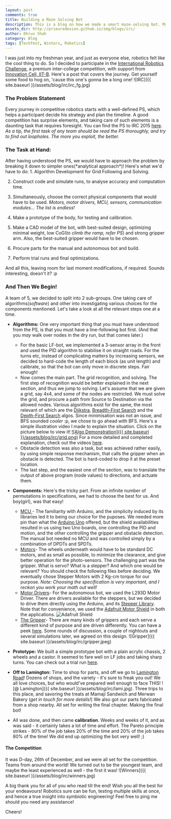 ```yaml
---
layout: post
comments: true
title: Building a Maze Solving Bot
description: This is a blog on how we made a smart maze-solving bot. My first participation in a major Robotics Competition - IRC.
assets_dir: http://prieuredesion.github.io/img/blogs/irc/
author: Dhruv Shah
category: Blog
tags: [Techfest, Winters, Robotics]
---
```

I was just into my freshman year, and just as everyone else, robotics felt like the cool thing to do. So I decided to participate in the [International Robotics Challenge](http://www.techfest.org/irc), a premium inter-college competition, with support from [Innovation Cell, IIT-B](http://www.umic-iitb.org/). Here's a post that covers the journey. Get yourself some food to hog on, 'cause this one's gonna be a long one!
![IRC]({{ site.baseurl }}/assets/blog/irc/irc_fg.jpg)

### The Problem Statement

Every journey in competitive robotics starts with a well-defined PS, which helps a participant decide his strategy and plan the timeline. A good competition has surprise elements, and taking care of such elements is a daunting task that requires foresight. You can find the PS to IRC 2015 [here](https://prieuredesion.github.io/img/blogs/irc/irc.pdf). *As a tip, the first task of any team should be read the PS thoroughly, and try to find out loopholes. The more you exploit, the better.*
<h3> The Task at Hand: </h3> After having understood the PS, we would have to approach the problem by breaking it down to simpler ones(*analytical approach*)! Here's what we'd have to do:
1. Algorithm Development for Grid Following and Solving.

2. Construct code and simulate runs, to analyse accuracy and computation time.

3. Simultaneously, choose the correct physical components that would have to be used. *Motors, motor drivers, MCU, sensors, communication modules... The list is endless!*

3. Make a prototype of the body, for testing and calibration.

4. Make a CAD model of the bot, with best-suited design, optimizing minimal weight, low CoG(*to climb the ramp, refer PS*) and strong gripper arm. Also, the best-suited gripper would have to be chosen.

5. Procure parts for the manual and autonomous bot and build.

6. Perform trial runs and final optimizations.

And all this, leaving room for last moment modifications, if required. Sounds interesting, doesn't it? :p

### And Then We Begin!

A team of 5, we decided to split into 2 sub-groups. One taking care of algorithms(*software*) and other into investigating various choices for the components mentioned. Let's take a look at all the relevant steps one at a time.  

* **Algorithms:** One very important thing that you must have understood from the PS, is that you must have a line-following bot first. (And that you *may* walk over nodes in the dry run, but that comes later.)  
  * For the basic LF-bot, we implemented a 3-sensor array in the front and used the PID algorithm to stabilise it on straight roads. For the turns etc, instead of complicating matters by increasing sensors, we decided to hard-code the length of each block (as unit length) and calibrate, so that the bot can only move in discrete steps. Fair enough!  
  * Now comes the main part. The grid recognition, and solving. The first step of recognition would be better explained in the next section, and thus we jump to solving. Let's assume that we are given a grid, say 4x4, and some of the nodes are restricted. We must solve the grid, and procure a path from Source to Destination via the allowed nodes. Various algorithms exist for the same, the most relevant of which are the [Djikstra](http://math.mit.edu/~rothvoss/18.304.3PM/Presentations/1-Melissa.pdf), [Breadth-First Search](http://www.personal.kent.edu/~rmuhamma/Algorithms/MyAlgorithms/GraphAlgor/breadthSearch.htm) and the [Depth-First Search](https://www.cs.usfca.edu/~galles/visualization/DFS.html) algos. Since minimisation was not an issue, and BFS sounded *cooler* :p, we chose to go ahead with BFS. Here's a simple illustration video I made to explain the situation. Click on the picture below to view it! [![Algo Demonstration]({{ site.baseurl }}/assets/blog/irc/grid.png)](https://drive.google.com/file/d/0BzrafcdwRhiEd2YtdG15YlhLemM/view?usp=sharing) For a more detailed and completed explanation, check out the videos [here](https://drive.google.com/open?id=0BzrafcdwRhiEb09PbGF0MnBYSGc).  
  * Obstacle detection was also a task, but was achieved rather easily, by using simple response mechanism, that calls the gripper when an obstacle is detected. The bot is hard-coded to drop it at the preset location.  
  * The last step, and the easiest one of the section, was to translate the output of above program (node values) to directions, and actuate them.  

* **Components:** Here's the tricky part. From an infinite number of permutations in specifications, we had to choose the best for us. And boy(girl), was that easy!

  * <u>MCU </u>- The familiarity with Arduino, and the simplicity induced by its libraries led it to being our choice for the puposes. We needed more pin than what the [Arduino Uno](https://www.arduino.cc/en/main/arduinoBoardUno) offered, but the shield availabilities resulted in us using two Uno boards, one controlling the PID and motion, and the other controlling the gripper and obstacle detection. The manual bot needed no MCU and was controlled simply by a combination of DPDTs and SPDTs.  
  * <u>Motors</u>- The wheels underneath would have to be standard DC motors, and as small as possible, to minimize the clearance, and give better operation for the photo-sensors. The challenging part was the gripper. What is servo? What is a stepper? And which one would be relevant? You should check the following files before deciding. We eventually chose Stepper Motors with 2 Kg-cm torque for our purpose. *Note: Choosing the specification is very important, and I reckon you work your math out well!*    
  * <u>Motor Drivers</u>- For the autonomous bot, we used the L293D Motor Driver. There are drivers available for the steppers, but we decided to drive them directly using the Arduino, and its [Stepper Library](https://www.arduino.cc/en/Reference/Stepper). Note that for convenience, we used the [Adafruit Motor Shield](https://www.adafruit.com/product/81) in both the applications. ![Adafruit Shield](https://cdn-shop.adafruit.com/970x728/81-00.jpg)
  * <u>The Gripper</u>- There are many kinds of grippers and each serve a different kind of purpose and are driven differently. You can have a peek [here](https://grabcad.com/library/tag/gripper). Some rounds of discussion, a couple of nightouts and several simulations later, we agreed on this design. ![Gripper]({{ site.baseurl }}/assets/blog/irc/gripper.jpeg)  
* **Prototype:** We built a simple prototype bot with a plain acrylic chassis, 2 wheels and a castor. It seemed to fare well on LF jobs and taking sharp turns. You can check out a trial run [here](https://drive.google.com/file/d/0BzrafcdwRhiEZHBEdDU4VXZZZ2s/view?usp=sharing).  
* **Off to Lamington:** Time to shop for parts, and off we go to [Lamington Road](https://www.google.co.in/maps/place/Lamington+Rd)! Dozens of shops, and the variety - it's sure to freak you out! We all love choices, but who would've prepared well enough to face THIS! ![@ Lamington]({{ site.baseurl }}/assets/blog/irc/lami.jpg). Three trips to this place, and savoring the treats at Mamaji Sandwich and Merwan Bakery (*get in touch for more details!*) We also got our parts fabricated from a shop nearby. All set for writing the final chapter. Making the final bot!  
* All was done, and then came **calibration**. Weeks and weeks of it, and as was said - it certainly takes a lot of time and effort. The Pareto principle strikes - 80% of the job takes 20% of the time and 20% of the job takes 80% of the time! We did end up optimizing the bot very well! ;)


#### The Competition
It was D-day, 26th of December, and we were all set for the competition. Teams from around the world! We turned out to be the youngest team, and maybe the least experienced as well - the first it was! ![Winners]({{ site.baseurl }}/assets/blog/irc/winners.jpg)

A big thank you for all of you who read till the end! Wish you all the best for your endeavours! Robotics sure can be fun, testing multiple skills at once, and hence a true insight into symbiotic engineering! Feel free to ping me should you need any assistance!

Cheers!
